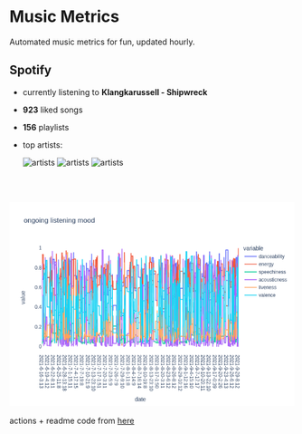 # Music Metrics

Automated music metrics for fun, updated hourly.

## Spotify

- currently listening to **Klangkarussell - Shipwreck**

- **923** liked songs
- **156** playlists

- top artists: 

    ![artists](https://i.scdn.co/image/ab6761610000f178f9b1521167f731d99bd51a07) ![artists](https://i.scdn.co/image/ab6761610000f178489a895e62d62ab71f50775f) ![artists](https://i.scdn.co/image/ab6761610000f178230626abc059df28486f6591)

<br></br>

<!-- ## Audio features for currently playing

![feature spread](figures/auto.png) -->

![ongoing features](figures/timeseries.png)

actions + readme code from [here](https://github.com/gargakshit/gargakshit)

